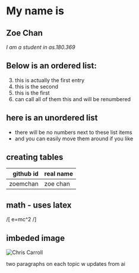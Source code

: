 # My name is
## Zoe Chan
_I am a student in as.180.369_

## Below is an ordered list:

3. this is actually the first entry
2. this is the second
1. this is the first
0. can call all of them this and will be renumbered

## here is an unordered list

- there will be no numbers next to these list items
- and you can easily move them around if you like

## creating tables

|github id|real name|
| ---: | :--- |
|zoemchan|zoe chan|

## math - uses latex

/[
e=mc^2
/]

## imbeded image

![Chris Carroll](https://github.com/llorracc/as.180.369/blob/main/media/chris-carroll.jpg?raw=true)

two paragraphs on each topic w updates from ai





